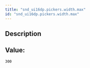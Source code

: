 ```yaml
---
title: "snd_ui16dp.pickers.width.max"
id: "snd_ui16dp.pickers.width.max"
---
```

## Description



## Value: 
```
300
```